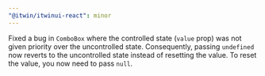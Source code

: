 ```yaml
---
"@itwin/itwinui-react": minor
---
```


Fixed a bug in `ComboBox` where the controlled state (`value` prop) was not given priority over the uncontrolled state. Consequently, passing `undefined` now reverts to the uncontrolled state instead of resetting the value. To reset the value, you now need to pass `null`.
